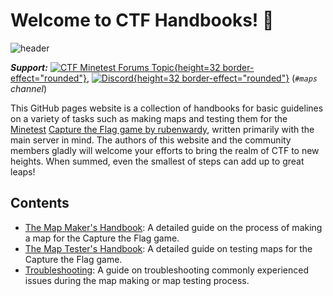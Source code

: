 # Welcome to CTF Handbooks! 👋
![header](header.png)

***Support:*** [![CTF Minetest Forums Topic](minetestforumlogo.png){height=32 border-effect="rounded"}](https://forum.minetest.net/viewtopic.php?f=10&t=13157), [![Discord](discordlogo.svg){height=32 border-effect="rounded"}](https://discord.gg/vcZTRPX) (*`#maps` channel*)

This GitHub pages website is a collection of handbooks for basic guidelines on a variety of tasks such as making maps and testing them for the [Minetest](https://github.com/minetest/minetest) [Capture the Flag game by rubenwardy](https://github.com/MT-CTF), written primarily with the main server in mind. The authors of this website and the community members gladly will welcome your efforts to bring the realm of CTF to new heights. When summed, even the smallest of steps can add up to great leaps!

## Contents
- [The Map Maker's Handbook](The-Map-Maker-s-Handbook.md): A detailed guide on the process of making a map for the Capture the Flag game.
- [The Map Tester's Handbook](The-Map-Tester-s-Handbook.md): A detailed guide on testing maps for the Capture the Flag game.
- [Troubleshooting](Troubleshooting.md): A guide on troubleshooting commonly experienced issues during the map making or map testing process.
